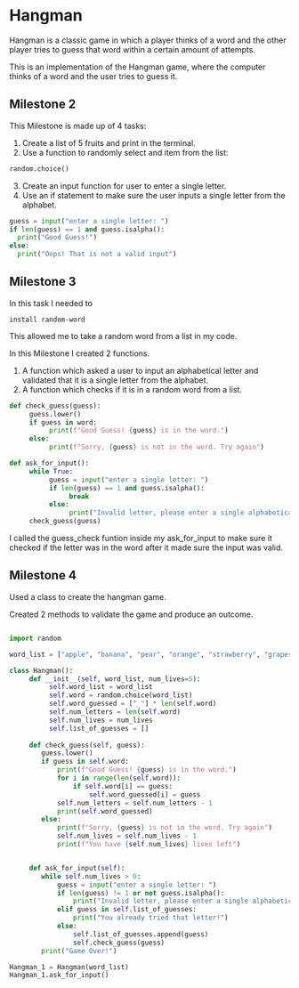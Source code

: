 # Hangman
Hangman is a classic game in which a player thinks of a word and the other player tries to guess that word within a certain amount of attempts.

This is an implementation of the Hangman game, where the computer thinks of a word and the user tries to guess it. 

## Milestone 2

This Milestone is made up of 4 tasks:
1. Create a list of 5 fruits and print in the terminal.
2. Use a function to randomly select and item from the list:
  ``` python
  random.choice()
  ```
3. Create an input function for user to enter a single letter.
4. Use an if statement to make sure the user inputs a single letter from the alphabet.
  ``` python
  guess = input("enter a single letter: ")
if len(guess) == 1 and guess.isalpha():
    print("Good Guess!")
else:
    print("Oops! That is not a valid input")
 ```
 
## Milestone 3

In this task I needed to 
```
install random-word
```
This allowed me to take a random word from a list in my code.

In this Milestone I created 2 functions.
1. A function which asked a user to input an alphabetical letter and validated that it is a single letter from the alphabet.
2. A function which checks if it is in a random word from a list.

``` python
def check_guess(guess):
     guess.lower()
     if guess in word:
          print(f"Good Guess! {guess} is in the word.")
     else:
          print(f"Sorry, {guess} is not in the word. Try again")

def ask_for_input():
     while True:
          guess = input("enter a single letter: ")
          if len(guess) == 1 and guess.isalpha():
               break
          else:
               print("Invalid letter, please enter a single alphabetical letter")
     check_guess(guess)
```

I called the guess_check funtion inside my ask_for_input to make sure it checked if the letter was in the word after it made sure the input was valid.

## Milestone 4 

Used a class to create the hangman game.

Created 2 methods to validate the game and produce an outcome.

``` python

import random

word_list = ["apple", "banana", "pear", "orange", "strawberry", "grapes"]

class Hangman():
     def __init__(self, word_list, num_lives=5):
          self.word_list = word_list
          self.word = random.choice(word_list)
          self.word_guessed = ["_"] * len(self.word)
          self.num_letters = len(self.word)
          self.num_lives = num_lives
          self.list_of_guesses = []
          
     def check_guess(self, guess):
        guess.lower()
        if guess in self.word:
            print(f"Good Guess! {guess} is in the word.")
            for i in range(len(self.word)):
                if self.word[i] == guess:
                    self.word_guessed[i] = guess
            self.num_letters = self.num_letters - 1
            print(self.word_guessed)
        else:
            print(f"Sorry, {guess} is not in the word. Try again")
            self.num_lives = self.num_lives - 1
            print(f"You have {self.num_lives} lives left")


     def ask_for_input(self):
        while self.num_lives > 0:
            guess = input("enter a single letter: ")
            if len(guess) != 1 or not guess.isalpha():
                print("Invalid letter, please enter a single alphabetical letter")
            elif guess in self.list_of_guesses:
                print("You already tried that letter!")
            else:
                self.list_of_guesses.append(guess)
                self.check_guess(guess)
        print("Game Over!")

Hangman_1 = Hangman(word_list)
Hangman_1.ask_for_input()

```

